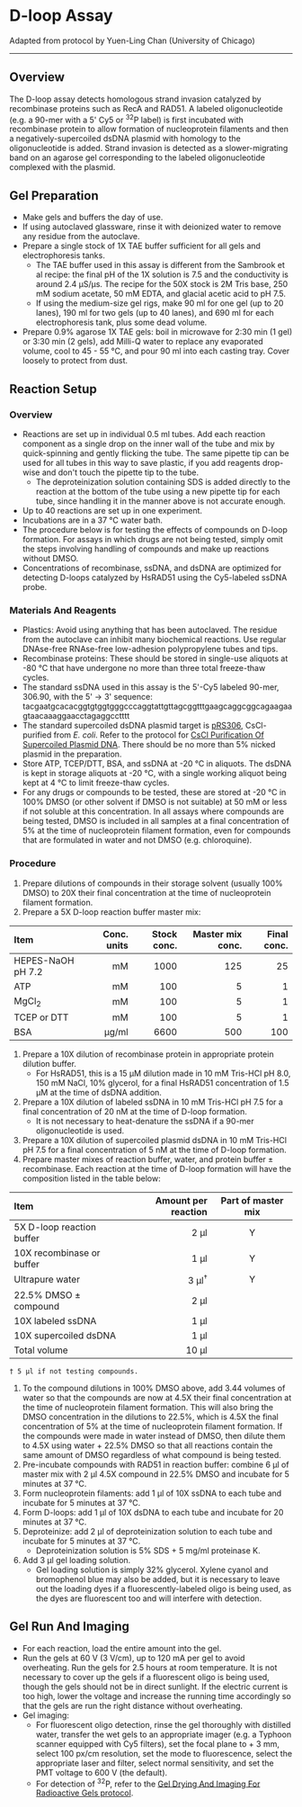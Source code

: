 # D-loop Assay
Adapted from protocol by Yuen-Ling Chan (University of Chicago)
___
## Overview
The D-loop assay detects homologous strand invasion catalyzed by recombinase proteins such as RecA and RAD51. A labeled oligonucleotide (e.g. a 90-mer with a 5' Cy5 or <sup>32</sup>P label) is first incubated with recombinase protein to allow formation of nucleoprotein filaments and then a negatively-supercoiled dsDNA plasmid with homology to the oligonucleotide is added. Strand invasion is detected as a slower-migrating band on an agarose gel corresponding to the labeled oligonucleotide complexed with the plasmid.

## Gel Preparation
- Make gels and buffers the day of use.
- If using autoclaved glassware, rinse it with deionized water to remove any residue from the autoclave.
- Prepare a single stock of 1X TAE buffer sufficient for all gels and electrophoresis tanks.
	- The TAE buffer used in this assay is different from the Sambrook et al recipe: the final pH of the 1X solution is 7.5 and the conductivity is around 2.4 μS/μs. The recipe for the 50X stock is 2M Tris base, 250 mM sodium acetate, 50 mM EDTA, and glacial acetic acid to pH 7.5.
	- If using the medium-size gel rigs, make 90 ml for one gel (up to 20 lanes), 190 ml for two gels (up to 40 lanes), and 690 ml for each electrophoresis tank, plus some dead volume.
- Prepare 0.9% agarose 1X TAE gels: boil in microwave for 2:30 min (1 gel) or 3:30 min (2 gels), add Milli-Q water to replace any evaporated volume, cool to 45 - 55 °C, and pour 90 ml into each casting tray. Cover loosely to protect from dust.

## Reaction Setup
### Overview
- Reactions are set up in individual 0.5 ml tubes. Add each reaction component as a single drop on the inner wall of the tube and mix by quick-spinning and gently flicking the tube. The same pipette tip can be used for all tubes in this way to save plastic, if you add reagents drop-wise and don't touch the pipette tip to the tube.
	- The deproteinization solution containing SDS is added directly to the reaction at the bottom of the tube using a new pipette tip for each tube, since handling it in the manner above is not accurate enough.
- Up to 40 reactions are set up in one experiment.
- Incubations are in a 37 °C water bath.
- The procedure below is for testing the effects of compounds on D-loop formation. For assays in which drugs are not being tested, simply omit the steps involving handling of compounds and make up reactions without DMSO.
- Concentrations of recombinase, ssDNA, and dsDNA are optimized for detecting D-loops catalyzed by HsRAD51 using the Cy5-labeled ssDNA probe.

### Materials And Reagents
- Plastics: Avoid using anything that has been autoclaved. The residue from the autoclave can inhibit many biochemical reactions. Use regular DNAse-free RNAse-free low-adhesion polypropylene tubes and tips.
- Recombinase proteins: These should be stored in single-use aliquots at -80 °C that have undergone no more than three total freeze-thaw cycles.
- The standard ssDNA used in this assay is the 5'-Cy5 labeled 90-mer, 306.90, with the 5' → 3' sequence: tacgaatgcacacggtgtggtgggcccaggtattgttagcggtttgaagcaggcggcagaagaagtaacaaaggaacctagaggcctttt
- The standard supercoiled dsDNA plasmid target is [pRS306](https://www.addgene.org/vector-database/3971/), CsCl-purified from _E. coli_. Refer to the protocol for [CsCl Purification Of Supercoiled Plasmid DNA](CsCl_Plasmid_Prep.md). There should be no more than 5% nicked plasmid in the preparation.
- Store ATP, TCEP/DTT, BSA, and ssDNA at -20 °C in aliquots. The dsDNA is kept in storage aliquots at -20 °C, with a single working aliquot being kept at 4 °C to limit freeze-thaw cycles.
- For any drugs or compounds to be tested, these are stored at -20 °C in 100% DMSO (or other solvent if DMSO is not suitable) at 50 mM or less if not soluble at this concentration. In all assays where compounds are being tested, DMSO is included in all samples at a final concentration of 5% at the time of nucleoprotein filament formation, even for compounds that are formulated in water and not DMSO (e.g. chloroquine).

### Procedure
1. Prepare dilutions of compounds in their storage solvent (usually 100% DMSO) to 20X their final concentration at the time of nucleoprotein filament formation.
1. Prepare a 5X D-loop reaction buffer master mix:

Item | Conc. units | Stock conc. | Master mix conc. | Final conc.
:--- | ---: | ---: | ---: | ---:
HEPES-NaOH pH 7.2 | mM | 1000 | 125 | 25
ATP | mM | 100 | 5 | 1
MgCl<sub>2</sub> | mM | 100 | 5 | 1
TCEP or DTT | mM | 100 | 5 | 1
BSA | μg/ml | 6600 | 500 | 100

1. Prepare a 10X dilution of recombinase protein in appropriate protein dilution buffer.
	- For HsRAD51, this is a 15 μM dilution made in 10 mM Tris-HCl pH 8.0, 150 mM NaCl, 10% glycerol, for a final HsRAD51 concentration of 1.5 μM at the time of dsDNA addition.
1. Prepare a 10X dilution of labeled ssDNA in 10 mM Tris-HCl pH 7.5 for a final concentration of 20 nM at the time of D-loop formation.
	- It is not necessary to heat-denature the ssDNA if a 90-mer oligonucleotide is used.
1. Prepare a 10X dilution of supercoiled plasmid dsDNA in 10 mM Tris-HCl pH 7.5 for a final concentration of 5 nM at the time of D-loop formation.
1. Prepare master mixes of reaction buffer, water, and protein buffer ± recombinase. Each reaction at the time of D-loop formation will have the composition listed in the table below:

Item | Amount per reaction | Part of master mix
:--- | ---: | :---:
5X D-loop reaction buffer | 2 μl | Y
10X recombinase or buffer | 1 μl | Y
Ultrapure water | 3 μl<sup>†</sup> | Y
22.5% DMSO ± compound | 2 μl |
10X labeled ssDNA | 1 μl |
10X supercoiled dsDNA | 1 μl |
Total volume | 10 μl |

	† 5 μl if not testing compounds.

1. To the compound dilutions in 100% DMSO above, add 3.44 volumes of water so that the compounds are now at 4.5X their final concentration at the time of nucleoprotein filament formation. This will also bring the DMSO concentration in the dilutions to 22.5%, which is 4.5X the final concentration of 5% at the time of nucleoprotein filament formation. If the compounds were made in water instead of DMSO, then dilute them to 4.5X using water + 22.5% DMSO so that all reactions contain the same amount of DMSO regardless of what compound is being tested.
1. Pre-incubate compounds with RAD51 in reaction buffer: combine 6 μl of master mix with 2 μl 4.5X compound in 22.5% DMSO and incubate for 5 minutes at 37 °C.
1. Form nucleoprotein filaments: add 1 μl of 10X ssDNA to each tube and incubate for 5 minutes at 37 °C.
1. Form D-loops: add 1 μl of 10X dsDNA to each tube and incubate for 20 minutes at 37 °C.
1. Deproteinize: add 2 μl of deproteinization solution to each tube and incubate for 5 minutes at 37 °C.
	- Deproteinization solution is 5% SDS + 5 mg/ml proteinase K.
1. Add 3 μl gel loading solution.
	- Gel loading solution is simply 32% glycerol. Xylene cyanol and bromophenol blue may also be added, but it is necessary to leave out the loading dyes if a fluorescently-labeled oligo is being used, as the dyes are fluorescent too and will interfere with detection.

## Gel Run And Imaging
- For each reaction, load the entire amount into the gel.
- Run the gels at 60 V (3 V/cm), up to 120 mA per gel to avoid overheating. Run the gels for 2.5 hours at room temperature. It is not necessary to cover up the gels if a fluorescent oligo is being used, though the gels should not be in direct sunlight. If the electric current is too high, lower the voltage and increase the running time accordingly so that the gels are run the right distance without overheating.
- Gel imaging:
	- For fluorescent oligo detection, rinse the gel thoroughly with distilled water, transfer the wet gels to an appropriate imager (e.g. a Typhoon scanner equipped with Cy5 filters), set the focal plane to + 3 mm, select 100 px/cm resolution, set the mode to fluorescence, select the appropriate laser and filter, select normal sensitivity, and set the PMT voltage to 600 V (the default).
	- For detection of <sup>32</sup>P, refer to the [Gel Drying And Imaging For Radioactive Gels protocol](Gel_Drying_And_Imaging.md).